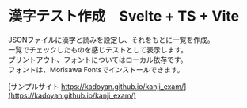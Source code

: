 # 漢字テスト作成　Svelte + TS + Vite

JSONファイルに漢字と読みを設定し、それをもとに一覧を作成。  
一覧でチェックしたものを感じテストとして表示します。  
プリントアウト、フォントについてはローカル依存です。  
フォントは、Morisawa Fontsでインストールできます。

[サンプルサイト https://kadoyan.github.io/kanji_exam/](https://kadoyan.github.io/kanji_exam/)
